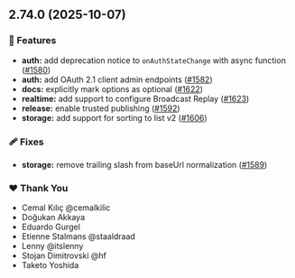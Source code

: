 ## 2.74.0 (2025-10-07)

### 🚀 Features

- **auth:** add deprecation notice to `onAuthStateChange` with async function ([#1580](https://github.com/supabase/supabase-js/pull/1580))
- **auth:** add OAuth 2.1 client admin endpoints ([#1582](https://github.com/supabase/supabase-js/pull/1582))
- **docs:** explicitly mark options as optional ([#1622](https://github.com/supabase/supabase-js/pull/1622))
- **realtime:** add support to configure Broadcast Replay ([#1623](https://github.com/supabase/supabase-js/pull/1623))
- **release:** enable trusted publishing ([#1592](https://github.com/supabase/supabase-js/pull/1592))
- **storage:** add support for sorting to list v2 ([#1606](https://github.com/supabase/supabase-js/pull/1606))

### 🩹 Fixes

- **storage:** remove trailing slash from baseUrl normalization ([#1589](https://github.com/supabase/supabase-js/pull/1589))

### ❤️ Thank You

- Cemal Kılıç @cemalkilic
- Doğukan Akkaya
- Eduardo Gurgel
- Etienne Stalmans @staaldraad
- Lenny @itslenny
- Stojan Dimitrovski @hf
- Taketo Yoshida